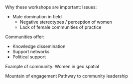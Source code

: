 Why these workshops are important:
Issues:
- Male domination in field
	- Negative stereotypes / perception of women
	- Lack of female communities of practice


Communities offer:
- Knowledge dissemination
- Support networks
- Political support

Example of community: Women in geo spatial


Mountain of engagement
	Pathway to community leadership
